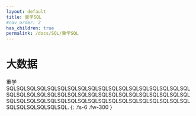 ```yaml
---
layout: default
title: 重学SQL
#nav_order: 2
has_children: true
permalink: /docs/SQL/重学SQL
---
```


# 大数据

重学SQLSQLSQLSQLSQLSQLSQLSQLSQLSQLSQLSQLSQLSQLSQLSQLSQLSQLSQLSQLSQLSQLSQLSQLSQLSQLSQLSQLSQLSQLSQLSQLSQLSQLSQLSQLSQLSQLSQLSQLSQLSQLSQLSQLSQLSQLSQLSQLSQLSQLSQLSQLSQLSQLSQLSQLSQLSQLSQLSQL.
{: .fs-6 .fw-300 }
